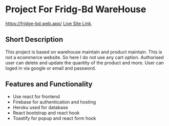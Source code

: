 # Project For Fridg-Bd WareHouse 

https://fridge-bd.web.app/ [Live Site Link](https://fridge-bd.web.app/).

## Short Description

This project is based on warehouse maintain and product maintain. This is not a ecommerce website. So here I do not use any cart option. Authorised user can delete and update the quantity of the product and more. User can loged in via google or email and password. 


## Features and Functionality

* Use react for frontend
* Firebase for authentication and hosting
* Heroku used for database
* React bootstrap and react hook
* Toastify for popup and react form hook 

